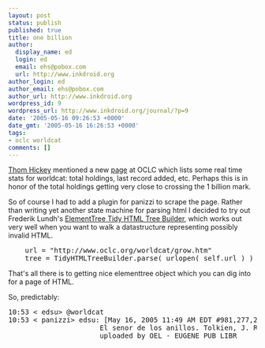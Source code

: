 ```yaml
---
layout: post
status: publish
published: true
title: one billion
author:
  display_name: ed
  login: ed
  email: ehs@pobox.com
  url: http://www.inkdroid.org
author_login: ed
author_email: ehs@pobox.com
author_url: http://www.inkdroid.org
wordpress_id: 9
wordpress_url: http://www.inkdroid.org/journal/?p=9
date: '2005-05-16 09:26:53 +0000'
date_gmt: '2005-05-16 16:26:53 +0000'
tags:
- oclc worldcat
comments: []
---
```

<p><a href="http://outgoing.typepad.com/outgoing/2005/05/_of_records_in_.html">Thom Hickey</a> mentioned a new <a href="http://www.oclc.org/worldcat/grow.htm">page</a> at OCLC which lists some real time stats for worldcat: total holdings, last record added, etc. Perhaps this is in honor of the total holdings getting very close to crossing the 1 billion mark. </p>
<p>So of course I had to add a plugin for panizzi to scrape the page. Rather than writing yet another state machine for parsing html I decided to try out Frederik Lundh's <a href="http://effbot.org/zone/element-tidylib.htm">ElementTree Tidy HTML Tree Builder</a>, which works out very well when you want to walk a datastructure representing possibly invalid HTML. </p>
<pre lang="python">
    url = "http://www.oclc.org/worldcat/grow.htm"
    tree = TidyHTMLTreeBuilder.parse( urlopen( self.url ) )
</pre>
<p>That's all there is to getting nice elementtree object which you can dig into for a page of HTML.</p>
<p>So, predictably:</p>
<pre>
10:53 < edsu> @worldcat
10:53 < panizzi> edsu: [May 16, 2005 11:49 AM EDT #981,277,234] 
                      El senor de los anillos. Tolkien, J. R. R. ... 
                      uploaded by OEL - EUGENE PUB LIBR
</pre>

